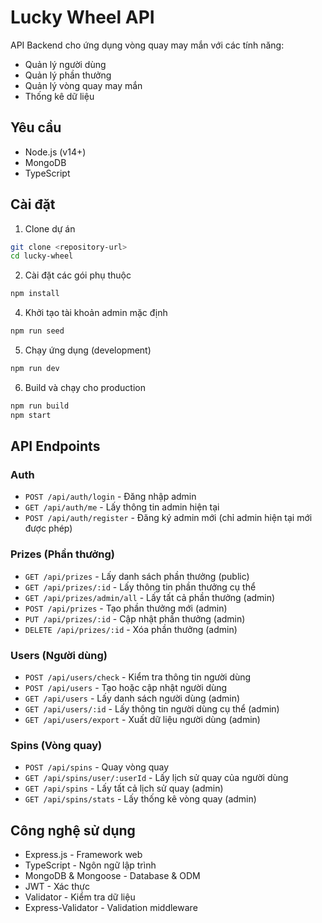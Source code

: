 # Lucky Wheel API

API Backend cho ứng dụng vòng quay may mắn với các tính năng:
- Quản lý người dùng
- Quản lý phần thưởng
- Quản lý vòng quay may mắn
- Thống kê dữ liệu

## Yêu cầu

- Node.js (v14+)
- MongoDB
- TypeScript

## Cài đặt

1. Clone dự án
```bash
git clone <repository-url>
cd lucky-wheel
```

2. Cài đặt các gói phụ thuộc
```bash
npm install
```

4. Khởi tạo tài khoản admin mặc định
```bash
npm run seed
```

5. Chạy ứng dụng (development)
```bash
npm run dev
```

6. Build và chạy cho production
```bash
npm run build
npm start
```

## API Endpoints

### Auth
- `POST /api/auth/login` - Đăng nhập admin
- `GET /api/auth/me` - Lấy thông tin admin hiện tại
- `POST /api/auth/register` - Đăng ký admin mới (chỉ admin hiện tại mới được phép)

### Prizes (Phần thưởng)
- `GET /api/prizes` - Lấy danh sách phần thưởng (public)
- `GET /api/prizes/:id` - Lấy thông tin phần thưởng cụ thể
- `GET /api/prizes/admin/all` - Lấy tất cả phần thưởng (admin)
- `POST /api/prizes` - Tạo phần thưởng mới (admin)
- `PUT /api/prizes/:id` - Cập nhật phần thưởng (admin)
- `DELETE /api/prizes/:id` - Xóa phần thưởng (admin)

### Users (Người dùng)
- `POST /api/users/check` - Kiểm tra thông tin người dùng
- `POST /api/users` - Tạo hoặc cập nhật người dùng
- `GET /api/users` - Lấy danh sách người dùng (admin)
- `GET /api/users/:id` - Lấy thông tin người dùng cụ thể (admin)
- `GET /api/users/export` - Xuất dữ liệu người dùng (admin)

### Spins (Vòng quay)
- `POST /api/spins` - Quay vòng quay
- `GET /api/spins/user/:userId` - Lấy lịch sử quay của người dùng
- `GET /api/spins` - Lấy tất cả lịch sử quay (admin)
- `GET /api/spins/stats` - Lấy thống kê vòng quay (admin)

## Công nghệ sử dụng

- Express.js - Framework web
- TypeScript - Ngôn ngữ lập trình
- MongoDB & Mongoose - Database & ODM
- JWT - Xác thực
- Validator - Kiểm tra dữ liệu
- Express-Validator - Validation middleware 